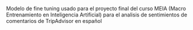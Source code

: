 Modelo de fine tuning usado para el proyecto final del curso MEIA (Macro Entrenamiento en Inteligencia Artificial) para el analisis de sentimientos de comentarios de TripAdvisor en español
